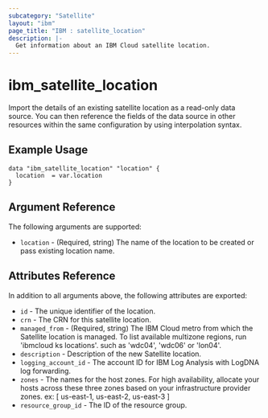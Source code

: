 ```yaml
---
subcategory: "Satellite"
layout: "ibm"
page_title: "IBM : satellite_location"
description: |-
  Get information about an IBM Cloud satellite location.
---
```


# ibm\_satellite_location

Import the details of an existing satellite location as a read-only data source. You can then reference the fields of the data source in other resources within the same configuration by using interpolation syntax.


## Example Usage

```hcl
data "ibm_satellite_location" "location" {
  location  = var.location
}
```

## Argument Reference

The following arguments are supported:

* `location` - (Required, string) The name of the location to be created or pass existing location name.

## Attributes Reference

In addition to all arguments above, the following attributes are exported:

* `id`  - The unique identifier of the location.
* `crn` - The CRN for this satellite location.
* `managed_from` - (Required, string) The IBM Cloud metro from which the Satellite location is managed. To list available multizone regions, run 'ibmcloud ks locations'. such as 'wdc04', 'wdc06' or 'lon04'.
* `description` - Description of the new Satellite location.
* `logging_account_id` -  The account ID for IBM Log Analysis with LogDNA log forwarding.
* `zones` - The names for the host zones. For high availability, allocate your hosts across these three zones based on your infrastructure provider zones. ex: [ us-east-1, us-east-2, us-east-3 ]
* `resource_group_id` - The ID of the resource group.

